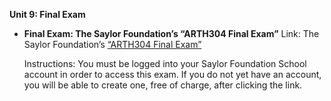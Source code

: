 **Unit 9: Final Exam** <span id="9"></span> 
-   **Final Exam: The Saylor Foundation’s “ARTH304 Final Exam”**
    Link: The Saylor Foundation’s [“ARTH304 Final
    Exam”](http://school.saylor.org/mod/quiz/view.php?id=1252)  
      
     Instructions: You must be logged into your Saylor Foundation School
    account in order to access this exam. If you do not yet have an
    account, you will be able to create one, free of charge, after
    clicking the link.


